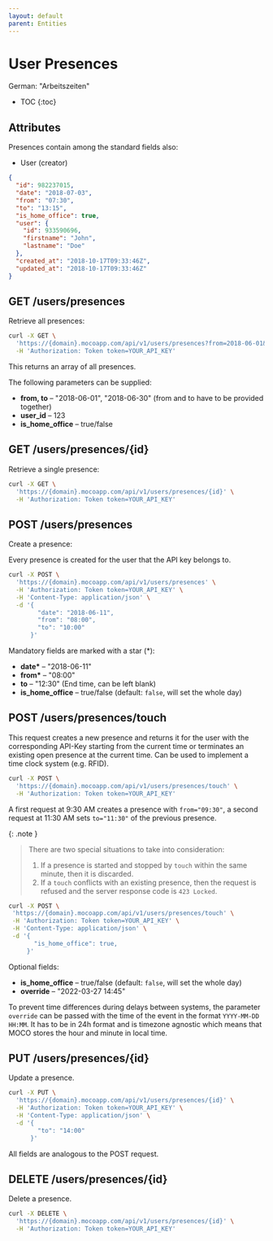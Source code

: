 ```yaml
---
layout: default
parent: Entities
---
```


# User Presences

German: "Arbeitszeiten"

- TOC
{:toc}

## Attributes

Presences contain among the standard fields also:

- User (creator)

```json
{
  "id": 982237015,
  "date": "2018-07-03",
  "from": "07:30",
  "to": "13:15",
  "is_home_office": true,
  "user": {
    "id": 933590696,
    "firstname": "John",
    "lastname": "Doe"
  },
  "created_at": "2018-10-17T09:33:46Z",
  "updated_at": "2018-10-17T09:33:46Z"
}
```

## GET /users/presences

Retrieve all presences:

```bash
curl -X GET \
  'https://{domain}.mocoapp.com/api/v1/users/presences?from=2018-06-01&to=2018-06-30' \
  -H 'Authorization: Token token=YOUR_API_KEY'
```

This returns an array of all presences.

The following parameters can be supplied:

- **from, to** – "2018-06-01", "2018-06-30" (from and to have to be provided together)
- **user_id** – 123
- **is_home_office** – true/false

## GET /users/presences/{id}

Retrieve a single presence:

```bash
curl -X GET \
  'https://{domain}.mocoapp.com/api/v1/users/presences/{id}' \
  -H 'Authorization: Token token=YOUR_API_KEY'
```

## POST /users/presences

Create a presence:

Every presence is created for the user that the API key belongs to.

```bash
curl -X POST \
  'https://{domain}.mocoapp.com/api/v1/users/presences' \
  -H 'Authorization: Token token=YOUR_API_KEY' \
  -H 'Content-Type: application/json' \
  -d '{
        "date": "2018-06-11",
        "from": "08:00",
        "to": "10:00"
      }'
```

Mandatory fields are marked with a star (\*):

- **date\*** – "2018-06-11"
- **from\*** – "08:00"
- **to** – "12:30" (End time, can be left blank)
- **is_home_office** – true/false (default: `false`, will set the whole day)

## POST /users/presences/touch

This request creates a new presence and returns it for the user with the corresponding API-Key starting from the current time or terminates an existing open presence at the current time. Can be used to implement a time clock system (e.g. RFID).

```bash
curl -X POST \
  'https://{domain}.mocoapp.com/api/v1/users/presences/touch' \
  -H 'Authorization: Token token=YOUR_API_KEY'
```

A first request at 9:30 AM creates a presence with `from="09:30"`, a second request at 11:30 AM sets `to="11:30"` of the previous presence.

{: .note }
> There are two special situations to take into consideration:
> 
> 1. If a presence is started and stopped by `touch` within the same minute, then it is discarded.
> 2. If a `touch` conflicts with an existing presence, then the request is refused and the server response code
   is `423 Locked`.

```bash
curl -X POST \
 'https://{domain}.mocoapp.com/api/v1/users/presences/touch' \
 -H 'Authorization: Token token=YOUR_API_KEY' \
 -H 'Content-Type: application/json' \
 -d '{
       "is_home_office": true,
     }'
```

Optional fields:

- **is_home_office** – true/false (default: `false`, will set the whole day)
- **override** – "2022-03-27 14:45"

To prevent time differences during delays between systems, the parameter `override` can be passed with the time of the event in the format `YYYY-MM-DD HH:MM`. It has to be in 24h format and is timezone agnostic which means that MOCO stores the hour and minute in local time.

## PUT /users/presences/{id}

Update a presence.

```bash
curl -X PUT \
  'https://{domain}.mocoapp.com/api/v1/users/presences/{id}' \
  -H 'Authorization: Token token=YOUR_API_KEY' \
  -H 'Content-Type: application/json' \
  -d '{
        "to": "14:00"
      }'
```

All fields are analogous to the POST request.

## DELETE /users/presences/{id}

Delete a presence.

```bash
curl -X DELETE \
  'https://{domain}.mocoapp.com/api/v1/users/presences/{id}' \
  -H 'Authorization: Token token=YOUR_API_KEY'
```
